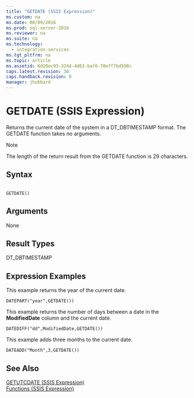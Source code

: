 ```yaml
---
title: "GETDATE (SSIS Expression)"
ms.custom: na
ms.date: 08/09/2016
ms.prod: sql-server-2016
ms.reviewer: na
ms.suite: na
ms.technology: 
  - integration-services
ms.tgt_pltfrm: na
ms.topic: article
ms.assetid: 6d20ec93-3244-4d63-baf6-70eff7bd598c
caps.latest.revision: 36
caps.handback.revision: 0
manager: jhubbard
---
```

# GETDATE (SSIS Expression)
Returns the current date of the system in a DT_DBTIMESTAMP format. The GETDATE function takes no arguments.  
  
> [!NOTE]  
>  The length of the return result from the GETDATE function is 29 characters.  
  
## Syntax  
  
```  
  
GETDATE()  
```  
  
## Arguments  
 None  
  
## Result Types  
 DT_DBTIMESTAMP  
  
## Expression Examples  
 This example returns the year of the current date.  
  
```  
DATEPART("year",GETDATE())  
```  
  
 This example returns the number of days between a date in the **ModifiedDate** column and the current date.  
  
```  
DATEDIFF("dd",ModifiedDate,GETDATE())  
```  
  
 This example adds three months to the current date.  
  
```  
DATEADD("Month",3,GETDATE())  
```  
  
## See Also  
 [GETUTCDATE (SSIS Expression)](../../Topics/TopicNameNotContainA/GETUTCDATE--SSIS-Expression-.md)   
 [Functions (SSIS Expression)](../../Topics/TopicNameNotContainA/Functions--SSIS-Expression-.md)